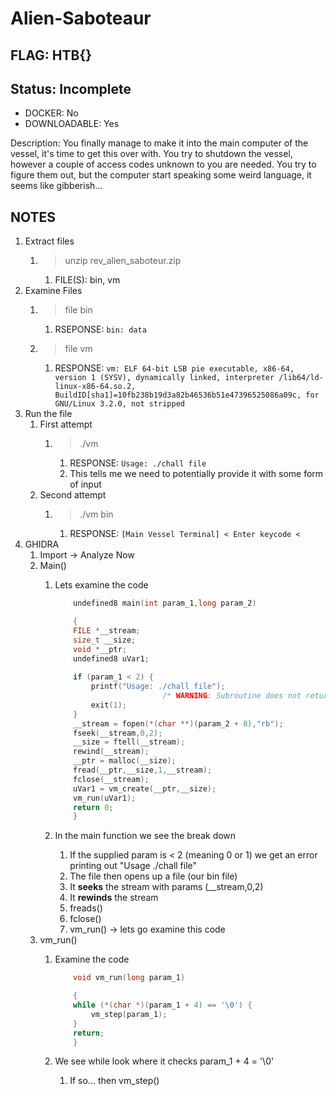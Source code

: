 # Alien-Saboteaur

## FLAG: HTB{}

## Status: Incomplete

+ DOCKER: No
+ DOWNLOADABLE: Yes

Description: You finally manage to make it into the main computer of the vessel, it's time to get this over with. You try to shutdown the vessel, however a couple of access codes unknown to you are needed. You try to figure them out, but the computer start speaking some weird language, it seems like gibberish...

## NOTES

1. Extract files
   1. > unzip rev_alien_saboteur.zip
      1. FILE(S): bin, vm
2. Examine Files
   1. > file bin
      1. RSEPONSE: `bin: data`
   2. > file vm
      1. RESPONSE: `vm: ELF 64-bit LSB pie executable, x86-64, version 1 (SYSV), dynamically linked, interpreter /lib64/ld-linux-x86-64.so.2, BuildID[sha1]=10fb238b19d3a82b46536b51e47396525086a09c, for GNU/Linux 3.2.0, not stripped`
3. Run the file
   1. First attempt
      1. > ./vm
         1. RESPONSE: `Usage: ./chall file`
         2. This tells me we need to potentially provide it with some form of input
   2. Second attempt
      1. > ./vm bin
         1. RESPONSE: `[Main Vessel Terminal] < Enter keycode <`
4. GHIDRA
   1. Import -> Analyze Now
   2. Main()
      1. Lets examine the code

            ```c
                undefined8 main(int param_1,long param_2)

                {
                FILE *__stream;
                size_t __size;
                void *__ptr;
                undefined8 uVar1;
                
                if (param_1 < 2) {
                    printf("Usage: ./chall file");
                                    /* WARNING: Subroutine does not return */
                    exit(1);
                }
                __stream = fopen(*(char **)(param_2 + 8),"rb");
                fseek(__stream,0,2);
                __size = ftell(__stream);
                rewind(__stream);
                __ptr = malloc(__size);
                fread(__ptr,__size,1,__stream);
                fclose(__stream);
                uVar1 = vm_create(__ptr,__size);
                vm_run(uVar1);
                return 0;
                }
            ```

      2. In the main function we see the break down
         1. If the supplied param is < 2 (meaning 0 or 1) we get an error printing out "Usage ./chall file"
         2. The file then opens up a file (our bin file)
         3. It **seeks** the stream with params (__stream,0,2)
         4. It **rewinds** the stream
         5. freads()
         6. fclose()
         7. vm_run() -> lets go examine this code
   3. vm_run()
      1. Examine the code

            ```c
                void vm_run(long param_1)

                {
                while (*(char *)(param_1 + 4) == '\0') {
                    vm_step(param_1);
                }
                return;
                }
            ```

      2. We see while look where it checks param_1 + 4 = '\0'
         1. If so... then vm_step()
